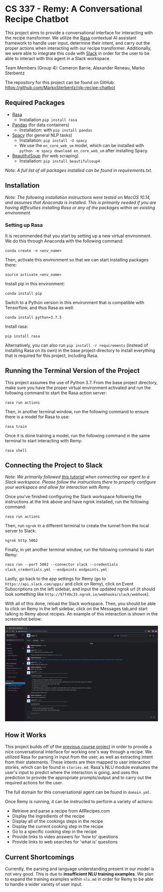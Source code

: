 # CS 337 - Remy: A Conversational Recipe Chatbot

This project aims to provide a conversational interface for interacting with the recipe transformer. We utilize the
[Rasa](https://rasa.com/) contextual AI assistant framework to handle user input, determine their intent, and
carry out the proper actions when interacting with our recipe transformer. Additionally, we were able to integrate
this code with [Slack](https://slack.com) in order for the user to be able to interact with this agent in
a Slack workspace.

Team Members (Group 4): Cameron Barrie, Alexander Reneau, Marko Sterbentz

The repository for this project can be found on GitHub: https://github.com/MarkoSterbentz/nlp-recipe-chatbot

## Required Packages
- [Rasa](https://rasa.com/)
  - Installation `pip install rasa`
- [Pandas](https://pandas.pydata.org/) (for data containers)
  - Installation: with `pip install pandas`
- [Spacy](https://spacy.io/) (for general NLP tasks)
  - Installation: `pip install -U spacy`
  - We use the `en_core_web_sm` model, which can be installed with `python -m spacy download en_core_web_sm` after installing Spacy.
- [BeautifulSoup](https://www.crummy.com/software/BeautifulSoup/bs4/doc/) (for web scraping)
  - Installation: `pip install beautifulsoup4`

*Note: A full list of all packages installed can be found in requirements.txt.*

## Installation

*Note: The following installation instructions were tested on MacOS 10.14, and assumes that Anaconda is installed. This
is primarily needed if you are having difficulties installing Rasa or any of the packages within an existing environment.*

### Setting up Rasa
It is recommended that you start by setting up a new virtual environment. We do this through Anaconda with the following command:

`conda create -n <env_name>`

Then, activate this environment so that we can start installing packages there:

`source activate <env_name>`

Install pip in this environment:

`conda install pip`

Switch to a Python version in this environment that is compatible with Tensorflow, and thus Rasa as well:

`conda install python=3.7.5`

Install rasa:

`pip install rasa`

Alternatively, you can also run `pip install -r requirements` (instead of installing Rasa on its own) in the
base project directory to install everything that is required for this project, including Rasa.


## Running the Terminal Version of the Project
This project assumes the use of Python 3.7. From the base project directory, make sure you have the proper virtual
environment activated and run the following command to start the Rasa action server:

`rasa run actions`

Then, in another terminal window, run the following command to ensure there is a model for Rasa to use:

`rasa train`

Once it is done training a model, run the following command in the same terminal to start interacting with Remy:

`rasa shell`

## Connecting the Project to Slack

*Note: We primarily followed
[this tutorial](https://xlog.x-hub.io/build-your-chatbot-with-rasa-and-slack-from-training-to-deploying/)
when connecting our agent to a Slack workspace. Please follow the instructions there to properly configure your
workspace and allow for interaction with Remy.*

Once you've finished configuring the Slack workspace following the instructions at the link above and have ngrok
installed, run the following command:

`rasa run actions`

Then, run `ngrok` in a different terminal to create the tunnel from the local server to Slack:

`ngrok http 5002`

Finally, in yet another terminal window, run the following command to start Remy:

`rasa run --port 5002 --connector slack --credentials slack_credentials.yml --endpoints endpoints.yml`

Lastly, go back to the app settings for Remy (go to `https://api.slack.com/apps/` and click on Remy), click on
Event Subscriptions on the left sidebar, and input the updated ngrok url (it should look something like
`http://97f49c33.ngrok.io/webhooks/slack/webhook`).

With all of this done, reload the Slack workspace. Then, you should be able to click on Remy in the left sidebar,
click on the Messages tab,and start talking to Remy about recipes. An example of this interaction is shown
in the screenshot below:

![Example of an interaction with Remy on Slack](img/remy_interaction_example.png)

## How it Works

This project builds off of the [previous course project](https://github.com/MarkoSterbentz/nlp-recipe-transformer) in order to
provide a nice conversational interface for working one's way through a recipe. We utilized Rasa for parsing in input
from the user, as well as extracting intent from their statements. These intents are then mapped to user interaction
stories, which can be found in `stories.md`. Rasa's NLU module evaluates the user's input to predict where the interaction
is going, and uses this prediction to provide the appropriate prompts/output and to carry out the required actions for the user.

The full domain for this conversational agent can be found in `domain.yml`.

Once Remy is running, it can be instructed to perform a variety of actions:

- Retrieve and parse a recipe from AllRecipes.com
- Display the ingredients of the recipe
- Display all of the cookings steps in the recipe
- Display the current cooking step in the recipe
- Go to a specific cooking step in the recipe
- Provide links to video answers for 'how to' questions
- Provide links to web searches for 'what is' questions

## Current Shortcomings
Currently, the parsing and language understanding present in our model is not very good. This is due to
**insufficient NLU training examples**. We plan to expand the training examples within `nlu.md` in order for Remy to
be able to handle a wider variety of user input.
